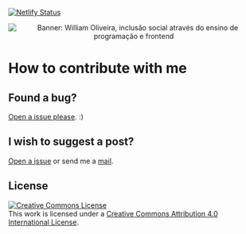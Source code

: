[![Netlify Status](https://api.netlify.com/api/v1/badges/95235766-d424-4013-9c35-b601b4b8432a/deploy-status)](https://app.netlify.com/sites/sleepy-keller-922c66/deploys)

<p align="center">
   <img src="./src/assets/images/default.png" alt="Banner: William Oliveira, inclusão social através do ensino de programação e frontend">
</p>

# How to contribute with me

## Found a bug?

[Open a issue please](https://github.com/woliveiras/woliveiras.github.io/issues). :)

## I wish to suggest a post?

[Open a issue](https://github.com/woliveiras/woliveiras.github.io/issues) or send me a [mail](w.oliveira542@gmail.com).


## License

<a rel="license" href="http://creativecommons.org/licenses/by/4.0/"><img alt="Creative Commons License" style="border-width:0" src="https://i.creativecommons.org/l/by/4.0/88x31.png" /></a><br />This work is licensed under a <a rel="license" href="http://creativecommons.org/licenses/by/4.0/">Creative Commons Attribution 4.0 International License</a>.
